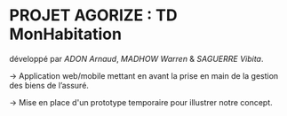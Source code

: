# PROJET AGORIZE : TD MonHabitation
développé par *ADON Arnaud*, *MADHOW Warren* & *SAGUERRE Vibita*.

→ Application web/mobile mettant en avant la prise en main de la gestion des biens de l’assuré.

→ Mise en place d'un prototype temporaire pour illustrer notre concept.
